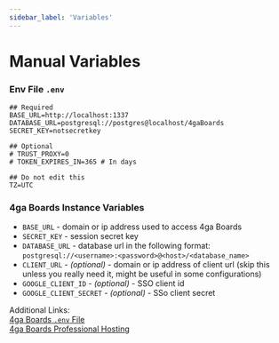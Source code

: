 ```yaml
---
sidebar_label: 'Variables'
---
```


# Manual Variables

### Env File `.env`
```
## Required
BASE_URL=http://localhost:1337
DATABASE_URL=postgresql://postgres@localhost/4gaBoards
SECRET_KEY=notsecretkey

## Optional
# TRUST_PROXY=0
# TOKEN_EXPIRES_IN=365 # In days

## Do not edit this
TZ=UTC
```

### 4ga Boards Instance Variables

- `BASE_URL` - domain or ip address used to access 4ga Boards
- `SECRET_KEY` - session secret key
- `DATABASE_URL` - database url in the following format: `postgresql://<username>:<password>@<host>/<database_name>`
- `CLIENT_URL` - _(optional)_ - domain or ip address of client url (skip this unless you really need it, might be useful in some configurations)
- `GOOGLE_CLIENT_ID` - _(optional)_ - SSO client id
- `GOOGLE_CLIENT_SECRET` - _(optional)_ - SSo client secret

Additional Links:\
[4ga Boards `.env` File](https://github.com/RARgames/4gaBoards/blob/main/server/.env.sample)\
[4ga Boards Professional Hosting](./install-4gaboards)

